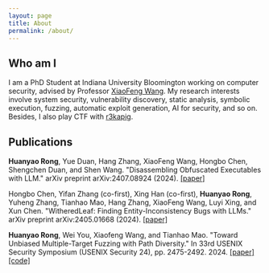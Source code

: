 ```yaml
---
layout: page
title: About
permalink: /about/
---
```


## Who am I

I am a PhD Student at Indiana University Bloomington working on computer security, advised by Professor [XiaoFeng Wang](https://homes.luddy.indiana.edu/xw7/). My research interests involve system security, vulnerability discovery, static analysis, symbolic execution, fuzzing, automatic exploit generation, AI for security, and so on. Besides, I also play CTF with [r3kapig](https://r3kapig.com/).

## Publications

**Huanyao Rong**, Yue Duan, Hang Zhang, XiaoFeng Wang, Hongbo Chen, Shengchen Duan, and Shen Wang. "Disassembling Obfuscated Executables with LLM." arXiv preprint arXiv:2407.08924 (2024). [\[paper\]](https://arxiv.org/abs/2407.08924)

Hongbo Chen, Yifan Zhang (co-first), Xing Han (co-first), **Huanyao Rong**, Yuheng Zhang, Tianhao Mao, Hang Zhang, XiaoFeng Wang, Luyi Xing, and Xun Chen. "WitheredLeaf: Finding Entity-Inconsistency Bugs with LLMs." arXiv preprint arXiv:2405.01668 (2024). [\[paper\]](https://arxiv.org/abs/2405.01668)

**Huanyao Rong**, Wei You, Xiaofeng Wang, and Tianhao Mao. "Toward Unbiased Multiple-Target Fuzzing with Path Diversity." In 33rd USENIX Security Symposium (USENIX Security 24), pp. 2475-2492. 2024. [\[paper\]](https://www.usenix.org/conference/usenixsecurity24/presentation/rong) [\[code\]](https://github.com/Mem2019/AFLRun)
